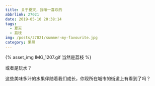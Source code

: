 ```yaml
---
title: 关于夏天，我唯一喜欢的
abbrlink: 27021
date: 2019-05-10 20:38:14
tags:
  - 夏天
  - 荔枝
img: /posts/27021/summer-my-favourite.jpg
category: 果照
---
```


{% asset_img IMG_1207.gif 当然是荔枝 %}

或者是玩水？

这些美味多汁的水果伴随着我们成长，你现所在城市的街道上有看到了吗？